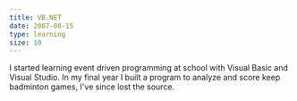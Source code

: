 ```yaml
---
title: VB.NET
date: 2007-08-15
type: learning
size: 10
---
```

I started learning event driven programming at school with Visual Basic and Visual Studio. In my final year I built a program to analyze and score keep badminton games, I've since lost the source.
